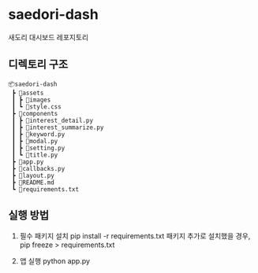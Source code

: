 # saedori-dash
새도리 대시보드 레포지토리


## 디렉토리 구조

```
📦saedori-dash
 ┣ 📂assets
 ┃ ┣ 📂images
 ┃ ┗ 📜style.css
 ┣ 📂components
 ┃ ┣ 📜interest_detail.py
 ┃ ┣ 📜interest_summarize.py
 ┃ ┣ 📜keyword.py
 ┃ ┣ 📜modal.py
 ┃ ┣ 📜setting.py
 ┃ ┗ 📜title.py
 ┣ 📜app.py
 ┣ 📜callbacks.py
 ┣ 📜layout.py
 ┣ 📜README.md
 ┗ 📜requirements.txt
```

## 실행 방법

1. 필수 패키지 설치
pip install -r requirements.txt
패키지 추가로 설치했을 경우, 
pip freeze > requirements.txt

2. 앱 실행
python app.py
